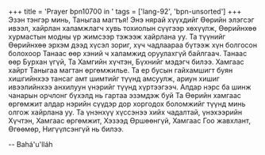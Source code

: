 +++
title = 'Prayer bpn10700 in '
tags = ['lang-92', 'bpn-unsorted']
+++
Эзэн тэнгэр минь, Таныгаа магтъя!  Энэ нярай хүүхдийг Өөрийн элэгсэг ивээл, хайрлан халамжлагч хувь тохиолын сүүгээр хөхүүлж, Өөрийнхөө хурмастын модны үр жимсээр тэжээж хайрлана уу.  Та түүнийг Өөрийнхөө эрхэм дээд хүсэл зориг, хүч чадлаараа бүтээж хүн болгосон болохоор Танаас өөр хэний ч халамжид оруулахгүй байлгаач.  Танаас өөр Бурхан үгүй, Та Хамгийн хүчтэн, Бүхнийг мэдэгч билээ.
Хамгаас хайрт Таныгаа магтан өргөмжилье.  Та ер бусын гайхамшигт буян хишгийнхээ тансаг амт шимтийг түүнд амсуулж, ариун хишиг ивээлийнхээ анхилуун үнэрийг түүнд хүртээгээч.  Алдар нэрс ба шинж чанарын орчлонг бүхэлд нь гартаа эзэмдэж буй Та Өөрийн хамгаас өргөмжит алдар нэрийн сүүдэр дор хоргодох боломжийг түүнд минь олгож хайрлана уу.  Та үнэнхүү хүссэнээ хийх чадалтай, үнэхээрийн Хүчтэн, Хамгаас өргөмжит, Хэзээд Өршөөнгүй, Хамгаас Гоо жавхлант, Өгөөмөр, Нигүүлсэнгүй нь билээ.

-- Bahá'u'lláh
